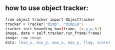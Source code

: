 ## how to use object tracker:
```zsh
from object tracker import ObjectTracker
tracker = Tracker("dimp", "dimp18")
tracker.init_bounding_box(frame, [x,y,w,h])
image, data = self.tracker.run_frame(frame)
image: raw image
data: [min_x, min_y, max_x, max_y, flag, score]
```

